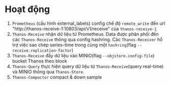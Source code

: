 # Hoạt động
1. `Prometheus` (cấu hình external_labels) config chế độ `remote_write` đến url "http://thanos-receive-1:10803/api/v1/receive" của `thanos-receive-1`
2. `Thanos-Receive` nhận dữ liệu từ Prometheus. Data được phân phối đến các `Thanos-Receive` thông qua config hashring. Các `Thanos-Receiver` hỗ trợ việc sao chép series-time trong cùng một `hashring`(flag `--receive.replication-factor`)
3. `Thanos-Receive` đẩy dữ liệu vào MINIO(flag `--objstore.config-file`) bucket Thanos theo block
4. `Thanos-Query` thực hiện query dữ liệu từ `Thanos-Receive`(query real-time) và MINIO thông qua `Thanos-Store`.
5. `Thanos-Compactor` compact & down sample
